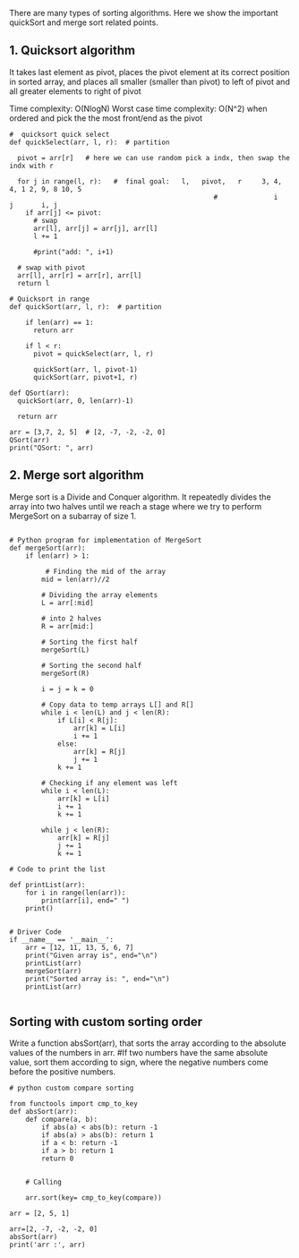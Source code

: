 
There are many types of sorting algorithms. Here we show the important quickSort and merge sort related points.


## 1. Quicksort algorithm
It takes last element as pivot, places the pivot element at its correct position in sorted array, and places all smaller (smaller than pivot) to left of pivot and all greater elements to right of pivot 

Time complexity: O(NlogN)
Worst case time complexity: O(N^2) when ordered and pick the the most front/end as the pivot

```
#  quicksort quick select
def quickSelect(arr, l, r):  # partition
  
  pivot = arr[r]   # here we can use random pick a indx, then swap the indx with r 
  
  for j in range(l, r):   #  final goal:   l,   pivot,   r     3, 4, 4, 1 2, 9, 8 10, 5
                                                   #              i        j       i, j 
    if arr[j] <= pivot:
      # swap
      arr[l], arr[j] = arr[j], arr[l]
      l += 1

      #print("add: ", i+1)
  
  # swap with pivot
  arr[l], arr[r] = arr[r], arr[l]
  return l

# Quicksort in range 
def quickSort(arr, l, r):  # partition
  
    if len(arr) == 1:
      return arr
    
    if l < r:
      pivot = quickSelect(arr, l, r)
      
      quickSort(arr, l, pivot-1)
      quickSort(arr, pivot+1, r)
    
def QSort(arr):
  quickSort(arr, 0, len(arr)-1)
  
  return arr

arr = [3,7, 2, 5]  # [2, -7, -2, -2, 0]
QSort(arr)
print("QSort: ", arr) 

```




## 2. Merge sort algorithm
Merge sort is a Divide and Conquer algorithm. It repeatedly divides the array into two halves until we reach a stage where we try to perform MergeSort on a subarray of size 1.

```

# Python program for implementation of MergeSort
def mergeSort(arr):
    if len(arr) > 1:
 
         # Finding the mid of the array
        mid = len(arr)//2
 
        # Dividing the array elements
        L = arr[:mid]
 
        # into 2 halves
        R = arr[mid:]
 
        # Sorting the first half
        mergeSort(L)
 
        # Sorting the second half
        mergeSort(R)
 
        i = j = k = 0
 
        # Copy data to temp arrays L[] and R[]
        while i < len(L) and j < len(R):
            if L[i] < R[j]:
                arr[k] = L[i]
                i += 1
            else:
                arr[k] = R[j]
                j += 1
            k += 1
 
        # Checking if any element was left
        while i < len(L):
            arr[k] = L[i]
            i += 1
            k += 1
 
        while j < len(R):
            arr[k] = R[j]
            j += 1
            k += 1
 
# Code to print the list
 
def printList(arr):
    for i in range(len(arr)):
        print(arr[i], end=" ")
    print()
 
 
# Driver Code
if __name__ == '__main__':
    arr = [12, 11, 13, 5, 6, 7]
    print("Given array is", end="\n")
    printList(arr)
    mergeSort(arr)
    print("Sorted array is: ", end="\n")
    printList(arr)


```

## Sorting with custom sorting order

Write a function absSort(arr), that sorts the array according to the absolute values of the numbers in arr.
#If two numbers have the same absolute value, sort them according to sign, where the negative numbers come before the positive numbers.

```
# python custom compare sorting

from functools import cmp_to_key
def absSort(arr):
    def compare(a, b):
        if abs(a) < abs(b): return -1
        if abs(a) > abs(b): return 1
        if a < b: return -1
        if a > b: return 1
        return 0


    # Calling
    
    arr.sort(key= cmp_to_key(compare))

arr = [2, 5, 1]

arr=[2, -7, -2, -2, 0]
absSort(arr)
print('arr :', arr)

```